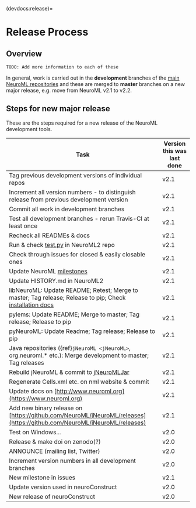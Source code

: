 (devdocs:release)=
# Release Process

## Overview

```{admonition} Needs work
TODO: Add more information to each of these
```

In general, work is carried out in the **development** branches of the [main NeuroML repositories](https://github.com/NeuroML)
and these are merged to **master** branches on a new major release, e.g. move from NeuroML v2.1 to v2.2.

## Steps for new major release

These are the steps required for a new release of the NeuroML development tools.

| Task | Version this was last done |
| --- | --- |
| Tag previous development versions of individual repos | v2.1 |
| Increment all version numbers - to distinguish release from previous development version | v2.1 |
| Commit all work in development branches | v2.1 |
| Test all development branches - rerun Travis-CI at least once | v2.1 |
| Recheck all READMEs & docs | v2.1 |
| Run & check [test.py](https://github.com/NeuroML/NeuroML2/blob/master/test.py) in NeuroML2 repo | v2.1 |
| Check through issues for closed & easily closable ones | v2.1 |
| Update NeuroML [milestones](https://github.com/NeuroML/NeuroML2/milestones) | v2.1 |
| Update HISTORY.md in NeuroML2 | v2.1 |
| libNeuroML:  Update README; Retest; Merge to master; Tag release; Release to pip; Check [installation docs](https://libneuroml.readthedocs.org/en/latest/install.html) | v2.1 |
| pylems: Update README; Merge to master; Tag release; Release to pip | v2.1 |
| pyNeuroML: Update Readme; Tag release; Release to pip | v2.1 |
| Java repositories ({ref}`jNeuroML <jNeuroML>`, org.neuroml.* etc.): Merge development to master; Tag releases | v2.1 |
| Rebuild jNeuroML & commit to [jNeuroMLJar](https://sourceforge.net/p/neuroml/code/HEAD/tree/jNeuroMLJar/) | v2.1 |
| Regenerate Cells.xml etc. on nml website & commit | v2.1 |
| Update docs on [http://www.neuroml.org](https://www.neuroml.org) | v2.1 |
| Add new binary release on [https://github.com/NeuroML/jNeuroML/releases](https://github.com/NeuroML/jNeuroML/releases) | v2.1 |
| Test on Windows... | v2.0 |
| Release & make doi on zenodo(?) | v2.0 |
| ANNOUNCE (mailing list, Twitter) | v2.0 |
| Increment version numbers in all development branches | v2.0 |
| New milestone in issues | v2.1 |
| Update version used in neuroConstruct | v2.0 |
| New release of neuroConstruct | v2.0 |
